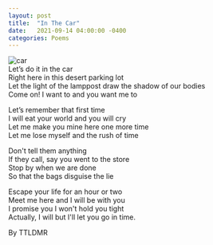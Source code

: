 ```yaml
---
layout: post
title:  "In The Car"
date:   2021-09-14 04:00:00 -0400
categories: Poems
---
```


![car](https://images.pexels.com/photos/1105674/pexels-photo-1105674.jpeg?auto=compress&cs=tinysrgb&dpr=2&h=650&w=940) <br>
Let’s do it in the car <br>
Right here in this desert parking lot <br>
Let the light of the lamppost draw the shadow of our bodies <br>
Come on! I want to and you want me to <br>
 
Let’s remember that first time <br>
I will eat your world and you will cry <br>
Let me make you mine here one more time <br>
Let me lose myself and the rush of time <br>

Don't tell them anything <br>
If they call, say you went to the store <br>
Stop by when we are done <br>
So that the bags disguise the lie <br>

Escape your life for an hour or two <br>
Meet me here and I will be with you <br>
I promise you I won't hold you tight <br>
Actually, I will but I'll let you go in time. <br>


By TTLDMR
